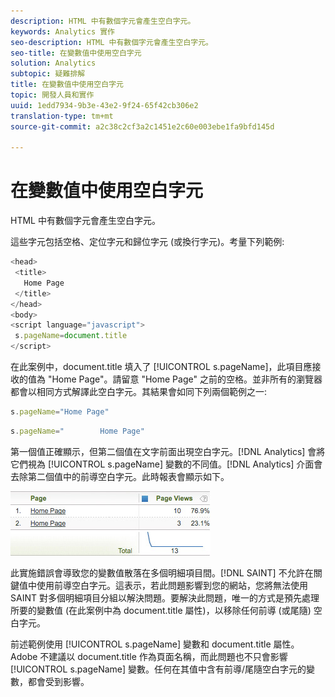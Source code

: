 ```yaml
---
description: HTML 中有數個字元會產生空白字元。
keywords: Analytics 實作
seo-description: HTML 中有數個字元會產生空白字元。
seo-title: 在變數值中使用空白字元
solution: Analytics
subtopic: 疑難排解
title: 在變數值中使用空白字元
topic: 開發人員和實作
uuid: 1edd7934-9b3e-43e2-9f24-65f42cb306e2
translation-type: tm+mt
source-git-commit: a2c38c2cf3a2c1451e2c60e003ebe1fa9bfd145d

---
```



# 在變數值中使用空白字元

HTML 中有數個字元會產生空白字元。

這些字元包括空格、定位字元和歸位字元 (或換行字元)。考量下列範例:

```js
<head> 
 <title> 
   Home Page 
 </title> 
</head> 
<body> 
<script language="javascript"> 
 s.pageName=document.title 
</script> 
```

在此案例中，document.title 填入了 [!UICONTROL s.pageName]，此項目應接收的值為 "Home Page"。請留意 "Home Page" 之前的空格。並非所有的瀏覽器都會以相同方式解譯此空白字元。其結果會如同下列兩個範例之一: 

```js
s.pageName="Home Page"
```

```js
s.pageName="        Home Page"
```

第一個值正確顯示，但第二個值在文字前面出現空白字元。[!DNL Analytics] 會將它們視為 [!UICONTROL s.pageName] 變數的不同值。[!DNL Analytics] 介面會去除第二個值中的前導空白字元。此時報表會顯示如下。

![](assets/white_space.jpg)

此實施錯誤會導致您的變數值散落在多個明細項目間。[!DNL SAINT] 不允許在關鍵值中使用前導空白字元。這表示，若此問題影響到您的網站，您將無法使用 SAINT 對多個明細項目分組以解決問題。要解決此問題，唯一的方式是預先處理所要的變數值 (在此案例中為 document.title 屬性)，以移除任何前導 (或尾隨) 空白字元。

前述範例使用 [!UICONTROL s.pageName] 變數和 document.title 屬性。Adobe 不建議以 document.title 作為頁面名稱，而此問題也不只會影響 [!UICONTROL s.pageName] 變數。任何在其值中含有前導/尾隨空白字元的變數，都會受到影響。
